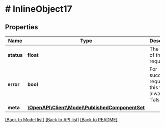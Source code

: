 # # InlineObject17

## Properties

Name | Type | Description | Notes
------------ | ------------- | ------------- | -------------
**status** | **float** | The status of the request. |
**error** | **bool** | For successful requests, this value is always &#x60;false&#x60;. |
**meta** | [**\OpenAPI\Client\Model\PublishedComponentSet**](PublishedComponentSet.md) |  |

[[Back to Model list]](../../README.md#models) [[Back to API list]](../../README.md#endpoints) [[Back to README]](../../README.md)
